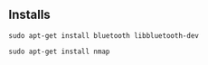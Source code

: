 ## Installs

```
sudo apt-get install bluetooth libbluetooth-dev
```

```
sudo apt-get install nmap
```